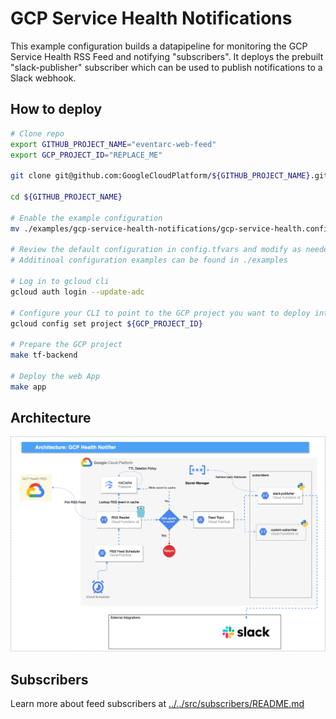 # GCP Service Health Notifications
This example configuration builds a datapipeline for monitoring the GCP Service Health RSS Feed and notifying "subscribers". It deploys the prebuilt "slack-publisher" subscriber which can be used to publish notifications to a Slack webhook.

## How to deploy
```bash
# Clone repo 
export GITHUB_PROJECT_NAME="eventarc-web-feed"
export GCP_PROJECT_ID="REPLACE_ME"

git clone git@github.com:GoogleCloudPlatform/${GITHUB_PROJECT_NAME}.git

cd ${GITHUB_PROJECT_NAME}

# Enable the example configuration 
mv ./examples/gcp-service-health-notifications/gcp-service-health.config.tfvars ./config.tfvars

# Review the default configuration in config.tfvars and modify as needed
# Additinoal configuration examples can be found in ./examples

# Log in to gcloud cli 
gcloud auth login --update-adc

# Configure your CLI to point to the GCP project you want to deploy into
gcloud config set project ${GCP_PROJECT_ID}

# Prepare the GCP project
make tf-backend

# Deploy the web App
make app
```

## Architecture
![Architecture](../../assets/GCP_Health_Notifier.drawio.png "Architecture")

## Subscribers
Learn more about feed subscribers at [../../src/subscribers/README.md](../..//src/subscribers/README.md) 
